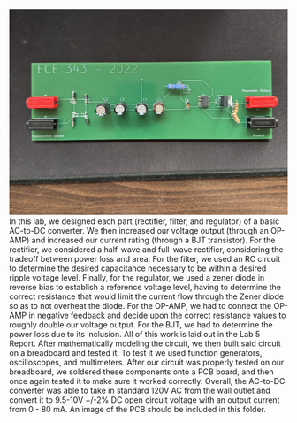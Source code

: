 <img src="./Images/PCB.jpeg" alt="Final PCB">
In this lab, we designed each part (rectifier, filter, and regulator) of a basic AC-to-DC converter. We then increased our voltage output (through an OP-AMP) and increased our current rating (through a BJT transistor). For the rectifier, we considered a half-wave and full-wave rectifier, considering the tradeoff between power loss and area. For the filter, we used an RC circuit to determine the desired capacitance necessary to be within a desired ripple voltage level. Finally, for the regulator, we used a zener diode in reverse bias to establish a reference voltage level, having to determine the correct resistance that would limit the current flow through the Zener diode so as to not overheat the diode. For the OP-AMP, we had to connect the OP-AMP in negative feedback and decide upon the correct resistance values to roughly double our voltage output. For the BJT, we had to determine the power loss due to its inclusion. All of this work is laid out in the Lab 5 Report.
After mathematically modeling the circuit, we then built said circuit on a breadboard and tested it. To test it we used function generators, oscilloscopes, and multimeters.
After our circuit was properly tested on our breadboard, we soldered these components onto a PCB board, and then once again tested it to make sure it worked correctly. Overall, the AC-to-DC converter was able to take in standard 120V AC from the wall outlet and convert it to 9.5-10V +/-2% DC open circuit voltage with an output current from 0 - 80 mA. An image of the PCB should be included in this folder.